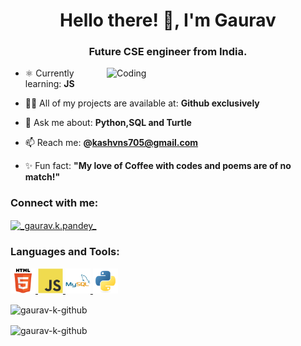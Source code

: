 <h1 align="center">Hello there! 👋, I'm Gaurav</h1>
<h3 align="center">Future CSE engineer from India.</h3>

<img align="right" alt="Coding" width="350" src="https://github.com/Gaurav-K-Github/Gaurav-K-Github/blob/main/249678823-2248e6be-a955-422d-83ab-4b75da904c35.gif">

- ⚛️ Currently learning: **JS**

- 👨‍💻 All of my projects are available at: **Github exclusively**

- 💬 Ask me about: **Python,SQL and Turtle**

- 📫 Reach me: **@kashvns705@gmail.com**

- ✨ Fun fact: **"My love of Coffee with codes and poems are of no match!"**

<h3 align="left">Connect with me:</h3>
<p align="left">
<a href="https://instagram.com/_gaurav.k.pandey_" target="blank"><img align="center" src="https://raw.githubusercontent.com/rahuldkjain/github-profile-readme-generator/master/src/images/icons/Social/instagram.svg" alt="_gaurav.k.pandey_" height="30" width="40" /></a>
</p>

<h3 align="left">Languages and Tools:</h3>
<p align="left"> <a href="https://www.w3.org/html/" target="_blank" rel="noreferrer"> <img src="https://raw.githubusercontent.com/devicons/devicon/master/icons/html5/html5-original-wordmark.svg" alt="html5" width="40" height="40"/> </a> <a href="https://developer.mozilla.org/en-US/docs/Web/JavaScript" target="_blank" rel="noreferrer"> <img src="https://raw.githubusercontent.com/devicons/devicon/master/icons/javascript/javascript-original.svg" alt="javascript" width="40" height="40"/> </a> <a href="https://www.mysql.com/" target="_blank" rel="noreferrer"> <img src="https://raw.githubusercontent.com/devicons/devicon/master/icons/mysql/mysql-original-wordmark.svg" alt="mysql" width="40" height="40"/> </a> <a href="https://www.python.org" target="_blank" rel="noreferrer"> <img src="https://raw.githubusercontent.com/devicons/devicon/master/icons/python/python-original.svg" alt="python" width="40" height="40"/> </a> </p>

<p><img align="center" src="https://github-readme-stats.vercel.app/api/top-langs?username=gaurav-k-github&show_icons=true&locale=en&layout=compact" alt="gaurav-k-github" /></p>

<p><img align="center" src="https://github-readme-streak-stats.herokuapp.com/?user=gaurav-k-github&" alt="gaurav-k-github" /></p>
